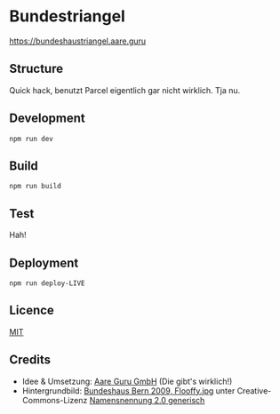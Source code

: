 # Bundestriangel

<https://bundeshaustriangel.aare.guru>

## Structure

Quick hack, benutzt Parcel eigentlich gar nicht wirklich. Tja nu.

## Development

`npm run dev`

## Build

`npm run build`

## Test

Hah!

## Deployment

`npm run deploy-LIVE`

## Licence

[MIT](LICENSE)

## Credits

- Idee & Umsetzung: [Aare Guru GmbH](https://firma.aare.guru) (Die gibt's wirklich!)
- Hintergrundbild: [Bundeshaus Bern 2009, Flooffy.jpg](https://de.wikivoyage.org/wiki/Datei:Bundeshaus_Bern_2009,_Flooffy.jpg) unter Creative-Commons-Lizenz [Namensnennung 2.0 generisch](https://creativecommons.org/licenses/by/2.0/deed.de)
